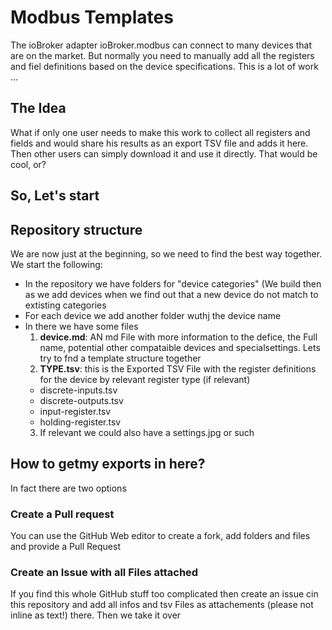 # Modbus Templates

The ioBroker adapter ioBroker.modbus can connect to many devices that are on the market. But normally you need to manually add all the registers and fiel definitions based on the device specifications. This is a lot of work ...

## The Idea
What if only one user needs to make this work to collect all registers and fields and would share his results as an export TSV file and adds it here. Then other users can simply download it and use it directly. That would be cool, or?

## So, Let's start


## Repository structure

We are now just at the beginning, so we need to find the best way together.
We start the following:
* In the repository we have folders for "device categories" (We build then as we add devices when we find out that a new device do not match to extisting categories
* For each device we add another folder wuthj the device name
* In there we have some files
  1. **device.md**: AN md File with more information to the defice, the Full name, potential other compataible devices and specialsettings. Lets try to fnd a template structure together
  2. **TYPE.tsv**: this is the Exported TSV File with the register definitions for the device by relevant register type (if relevant)
    * discrete-inputs.tsv
    * discrete-outputs.tsv
    * input-register.tsv
    * holding-register.tsv
  3. If relevant we could also have a settings.jpg or such

## How to getmy exports in here?
In fact there are two options

### Create a Pull request
You can use the GitHub Web editor to create a fork, add folders and files and provide a Pull Request

### Create an Issue with all Files attached
If you find this whole GitHub stuff too complicated then create an issue cin this repository and add all infos and tsv Files as attachements (please not inline as text!) there. Then we take it over
